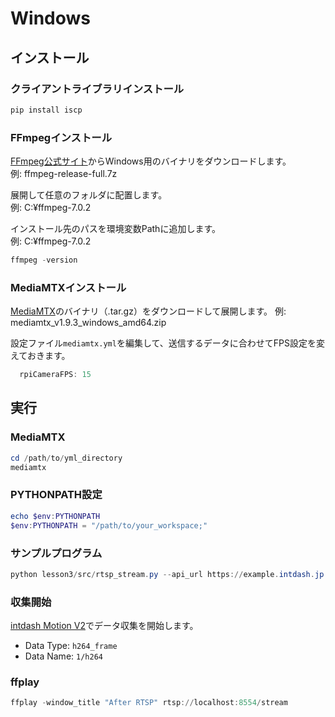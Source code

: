 # Windows

## インストール

### クライアントライブラリインストール

```powershell
pip install iscp
```

### FFmpegインストール
[FFmpeg公式サイト](https://ffmpeg.org/download.html)からWindows用のバイナリをダウンロードします。<br>
例: ffmpeg-release-full.7z

展開して任意のフォルダに配置します。<br>
例: C:¥ffmpeg-7.0.2

インストール先のパスを環境変数Pathに追加します。<br>
例: C:¥ffmpeg-7.0.2


```powershell
ffmpeg -version
```

### MediaMTXインストール
[MediaMTX](https://github.com/bluenviron/mediamtx?tab=readme-ov-file#installation)のバイナリ（.tar.gz）をダウンロードして展開します。
例: mediamtx_v1.9.3_windows_amd64.zip

設定ファイル`mediamtx.yml`を編集して、送信するデータに合わせてFPS設定を変えておきます。

```powershell
  rpiCameraFPS: 15
```

## 実行

### MediaMTX
```powershell
cd /path/to/yml_directory
mediamtx
```

### PYTHONPATH設定
```powershell
echo $env:PYTHONPATH
$env:PYTHONPATH = "/path/to/your_workspace;"
```

### サンプルプログラム
```powershell
python lesson3/src/rtsp_stream.py --api_url https://example.intdash.jp --api_token <YOUR_API_TOKEN> --project_uuid <YOUR_PROJECT_UUID> --edge_uuid <YOUR_EDGE_UUID>
```

### 収集開始
[intdash Motion V2](https://apps.apple.com/in/app/intdash-motion-v2/id1632857226)でデータ収集を開始します。

- Data Type: `h264_frame`
- Data Name: `1/h264`

### ffplay
```powershell
ffplay -window_title "After RTSP" rtsp://localhost:8554/stream
```

